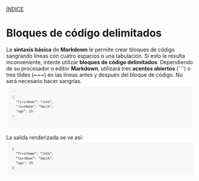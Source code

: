 [ÍNDICE](https://github.com/Zet0699/Guia_markdown/blob/Zet_main/README.md)


# **Bloques de código delimitados**

La **sintaxis básica** de **Markdown** le permite crear bloques de código sangrando líneas con cuatro espacios o una tabulación. Si esto le resulta inconveniente, intente utilizar **bloques de código delimitados**. 
Dependiendo de su procesador o editor **Markdown**, utilizará tres **acentos abiertos** \(**\`\`\`**\) o tres tildes \(**\~\~\~**\) en las líneas antes y después del bloque de código. No será necesario hacer sangrías.
![codeblocks_delimitados_01](/IMG/codeblocks_delimitados_01.jpg "Bloques de código delimitado")

La salida renderizada se ve así:
![codeblocks_delimitados_02](/IMG/codeblocks_delimitados_02.jpg "Salida renderizada")

